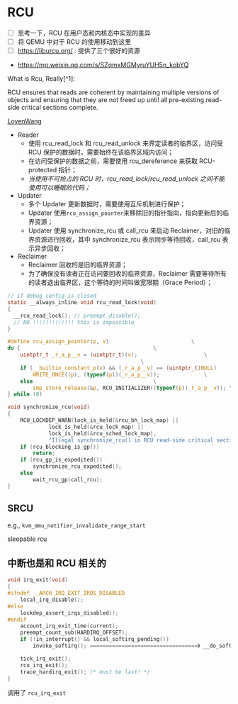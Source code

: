 # RCU

- [ ] 思考一下，RCU 在用户态和内核态中实现的差异
- [ ] 将 QEMU 中对于 RCU 的使用移动到这里
- [ ] https://liburcu.org/ : 提供了三个很好的资源
- https://mp.weixin.qq.com/s/SZqmxMGMyruYUH5n_kobYQ


What is Rcu, Really[^1]:

RCU ensures that reads are coherent by maintaining multiple versions of objects and ensuring that they are not freed up until all pre-existing read-side critical sections complete.

[LoyenWang](https://www.cnblogs.com/LoyenWang/p/12681494.html)

- Reader
    - 使用 rcu_read_lock 和 rcu_read_unlock 来界定读者的临界区，访问受 RCU 保护的数据时，需要始终在该临界区域内访问；
    - 在访问受保护的数据之前，需要使用 rcu_dereference 来获取 RCU-protected 指针；
    - *当使用不可抢占的 RCU 时，rcu_read_lock/rcu_read_unlock 之间不能使用可以睡眠的代码；*
- Updater
    - 多个 Updater 更新数据时，需要使用互斥机制进行保护；
    - Updater 使用`rcu_assign_pointer`来移除旧的指针指向，指向更新后的临界资源；
    - Updater 使用 synchronize_rcu 或 call_rcu 来启动 Reclaimer，对旧的临界资源进行回收，其中 synchronize_rcu 表示同步等待回收，call_rcu 表示异步回收；
- Reclaimer
    - Reclaimer 回收的是旧的临界资源；
    - 为了确保没有读者正在访问要回收的临界资源，Reclaimer 需要等待所有的读者退出临界区，这个等待的时间叫做宽限期（Grace Period）；
```c
// if debug config is closed
static __always_inline void rcu_read_lock(void)
{
  __rcu_read_lock(); // preempt_disable();
  // NO !!!!!!!!!!!!! this is impossible
}

#define rcu_assign_pointer(p, v)					      \
do {									      \
	uintptr_t _r_a_p__v = (uintptr_t)(v);				      \
									      \
	if (__builtin_constant_p(v) && (_r_a_p__v) == (uintptr_t)NULL)	      \
		WRITE_ONCE((p), (typeof(p))(_r_a_p__v));		      \
	else								      \
		smp_store_release(&p, RCU_INITIALIZER((typeof(p))_r_a_p__v)); \
} while (0)

void synchronize_rcu(void)
{
	RCU_LOCKDEP_WARN(lock_is_held(&rcu_bh_lock_map) ||
			 lock_is_held(&rcu_lock_map) ||
			 lock_is_held(&rcu_sched_lock_map),
			 "Illegal synchronize_rcu() in RCU read-side critical section");
	if (rcu_blocking_is_gp())
		return;
	if (rcu_gp_is_expedited())
		synchronize_rcu_expedited();
	else
		wait_rcu_gp(call_rcu);
}
```

## SRCU
e.g., `kvm_mmu_notifier_invalidate_range_start`

sleepable rcu

## 中断也是和 RCU 相关的
```c
void irq_exit(void)
{
#ifndef __ARCH_IRQ_EXIT_IRQS_DISABLED
	local_irq_disable();
#else
	lockdep_assert_irqs_disabled();
#endif
	account_irq_exit_time(current);
	preempt_count_sub(HARDIRQ_OFFSET);
	if (!in_interrupt() && local_softirq_pending())
		invoke_softirq(); ==================================》 __do_softirq

	tick_irq_exit();
	rcu_irq_exit();
	trace_hardirq_exit(); /* must be last! */
}
```
调用了 `rcu_irq_exit`
